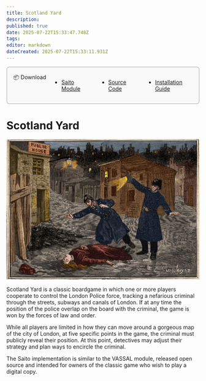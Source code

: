 ```yaml
---
title: Scotland Yard
description: 
published: true
date: 2025-07-22T15:33:47.748Z
tags: 
editor: markdown
dateCreated: 2025-07-22T15:33:11.931Z
---
```


<div style="display: block;border: 2px solid rgb(204, 204, 204);border-radius: 8px;padding: 0.5rem;background-color: rgb(249, 249, 249);opacity: 1;z-index: 99999;position: relative;margin-bottom: 1rem;max-width: max-content;padding-top: 1rem;padding-bottom: 1rem;padding-left: 1rem;padding-right: 1rem;">
	<div class="header-box">
		<div id="download" class="toc-header" style="margin-top: 0px !important;display: grid;grid-template-columns: min-content 1fr;align-items: start;">
			<div class="header-box-title" style="width: max-content; float: left; display: relative;"> 📦 Download</div>
			<ul class="header-box-links" style="display: flex; gap: 3rem; padding-top: 0rem; margin-left: 1rem;">
				<li style="margin-top: 0px;"><a href="https://wiki.saito.io/applications/mods/scotland.saito" class="is-asset-link">Saito Module</a></li>
				<li style="margin-top: 0px;"><a href="https://github.com/SaitoTech/saito/tree/master/node/mods/scotland" class="">Source Code</a></li>
				<li style="margin-top: 0px;"><a href="https://wiki.saito.io/applications/install" class="">Installation Guide</a></li>
			</ul>
		</div>
	</div>
</div>

# Scotland Yard

![](/img/scotland.jpg)

Scotland Yard is a classic boardgame in which one or more players cooperate to control the London Police force, tracking a nefarious criminal through the streets, subways and canals of London. If at any time the position of the police overlap on the board with the criminal, the game is won by the forces of law and order.

While all players are limited in how they can move around a gorgeous map of the city of London, at five specific points in the game, the criminal must publicly reveal their position. At this point, detectives may adjust their strategy and plan ways to encircle the criminal. 

The Saito implementation is similar to the VASSAL module, released open source and intended for owners of the classic game who wish to play a digital copy.
